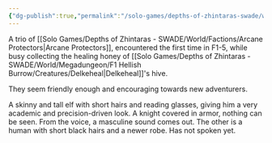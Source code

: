 ```yaml
---
{"dg-publish":true,"permalink":"/solo-games/depths-of-zhintaras-swade/world/np-cs/three-protectors/"}
---
```


A trio of [[Solo Games/Depths of Zhintaras - SWADE/World/Factions/Arcane Protectors\|Arcane Protectors]], encountered the first time in F1-5, while busy collecting the healing honey of [[Solo Games/Depths of Zhintaras - SWADE/World/Megadungeon/F1 Hellish Burrow/Creatures/Delkeheal\|Delkeheal]]'s hive.

They seem friendly enough and encouraging towards new adventurers.

A skinny and tall elf with short hairs and reading glasses, giving him a very academic and precision-driven look.
A knight covered in armor, nothing can be seen. From the voice, a masculine sound comes out.
The other is a human with short black hairs and a newer robe. Has not spoken yet.